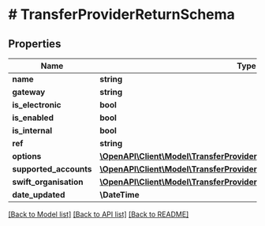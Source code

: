 # # TransferProviderReturnSchema

## Properties

Name | Type | Description | Notes
------------ | ------------- | ------------- | -------------
**name** | **string** |  |
**gateway** | **string** |  |
**is_electronic** | **bool** |  |
**is_enabled** | **bool** |  |
**is_internal** | **bool** |  |
**ref** | **string** |  |
**options** | [**\OpenAPI\Client\Model\TransferProviderOptionReturnSchema**](TransferProviderOptionReturnSchema.md) |  |
**supported_accounts** | [**\OpenAPI\Client\Model\TransferProviderSupportedAccountReturnSchema[]**](TransferProviderSupportedAccountReturnSchema.md) |  |
**swift_organisation** | [**\OpenAPI\Client\Model\TransferProviderSwiftOrganisationReturnSchema[]**](TransferProviderSwiftOrganisationReturnSchema.md) |  |
**date_updated** | **\DateTime** |  |

[[Back to Model list]](../../README.md#models) [[Back to API list]](../../README.md#endpoints) [[Back to README]](../../README.md)
